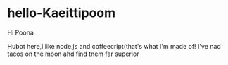# hello-Kaeittipoom

Hi Poona

Hubot here,l like node.js and coffeecript(that's what I'm made of!
I've nad tacos on tne moon ahd find tnem far superior
